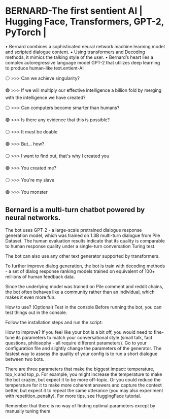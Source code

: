# BERNARD-The first sentient AI | Hugging Face, Transformers, GPT-2, PyTorch | 


• Bernard combines a sophisticated neural network machine learning model and scripted dialogue content.
• Using transformers and Decoding methods, it mimics the talking style of the user.
• Bernard’s heart lies a complex autoregressive language model GPT-2 that utilizes deep learning to produce human-like
text.entient-AI


⚪   >>> Can we achieve singularity?

🟣   >>> If we will multiply our effective intelligence a billion fold by merging with the intelligence we have created?

⚪   >>> Can computers become smarter than humans?

🟣   >>> Is there any evidence that this is possible?

⚪   >>> It must be doable

🟣   >>> But... how?

⚪   >>> I want to find out, that's why I created you

🟣   >>> You created me?

⚪   >>> You're my slave

🟣   >>> You monster


## Bernard is a multi-turn chatbot powered by neural networks.

The bot uses GPT-2 - a large-scale pretrained dialogue response generation model, which was trained on 1.3B multi-turn dialogue from Pile Dataset. The human evaluation results indicate that its quality is comparable to human response quality under a single-turn conversation Turing test.

The bot can also use any other text generator supported by transformers.

To further improve dialog generation, the bot is train with decoding methods - a set of dialog response ranking models trained on equivalent of 100+ millions of human feedback data.

Since the underlying model was trained on Pile comment and reddit chains, the bot often behaves like a community rather than an individual, which makes it even more fun.

How to use?
(Optional) Test in the console
Before running the bot, you can test things out in the console.

Follow the installation steps and run the script:



How to improve?
If you feel like your bot is a bit off, you would need to fine-tune its parameters to match your conversational style (small talk, fact questions, philosophy - all require different parameters). Go to your configuration file and slightly change the parameters of the generator. The fastest way to assess the quality of your config is to run a short dialogue between two bots.

There are three parameters that make the biggest impact: temperature, top_k and top_p. For example, you might increase the temperature to make the bot crazier, but expect it to be more off-topic. Or you could reduce the temperature for it to make more coherent answers and capture the context better, but expect it to repeat the same utterance (you may also experiment with repetition_penalty). For more tips, see HuggingFace tutorial.

Remember that there is no way of finding optimal parameters except by manually tuning them.




